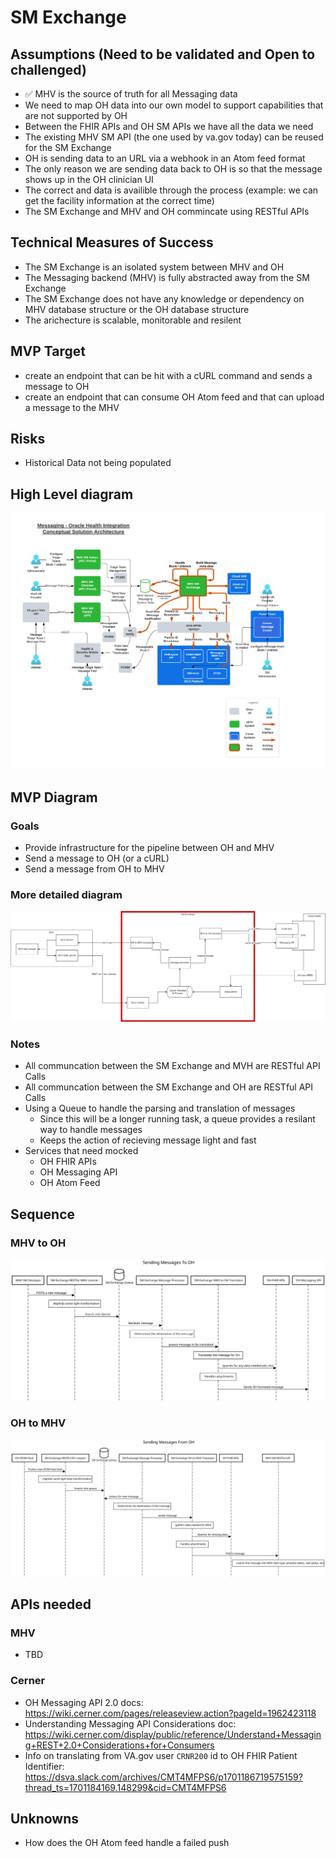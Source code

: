 # SM Exchange

## Assumptions (Need to be validated and Open to challenged)

- ✅ MHV is the source of truth for all Messaging data
- We need to map OH data into our own model to support capabilities that are not supported by OH
- Between the FHIR APIs and OH SM APIs we have all the data we need
- The existing MHV SM API (the one used by va.gov today) can be reused for the SM Exchange
- OH is sending data to an URL via a webhook in an Atom feed format
- The only reason we are sending data back to OH is so that the message shows up in the OH clinician UI
- The correct and data is availible through the process (example: we can get the facility information at the correct time)
- The SM Exchange and MHV and OH commincate using RESTful APIs

## Technical Measures of Success

- The SM Exchange is an isolated system between MHV and OH
- The Messaging backend (MHV) is fully abstracted away from the SM Exchange
- The SM Exchange does not have any knowledge or dependency on MHV database structure or the OH database structure
- The arichecture is scalable, monitorable and resilent 

## MVP Target

- create an endpoint that can be hit with a cURL command and sends a message to OH
- create an endpoint that can consume OH Atom feed and that can upload a message to the MHV

## Risks

- Historical Data not being populated


## High Level diagram

![High level diagram](./assets/MHV%20Oracle%20Health%20Integrations%20-%20Messaging%20(1).png)

## MVP Diagram

### Goals

- Provide infrastructure for the pipeline between OH and MHV
- Send a message to OH (or a cURL)
- Send a message from OH to MHV 

### More detailed diagram

![Diagram](./assets/sm%20exchange.v2.drawio.png)

### Notes

- All communcation between the SM Exchange and MVH are RESTful API Calls
- All communcation between the SM Exchange and OH are RESTful API Calls
- Using a Queue to handle the parsing and translation of messages
  - Since this will be a longer running task, a queue provides a resilant way to handle messages
  - Keeps the action of recieving message light and fast
- Services that need mocked 
  - OH FHIR APIs
  - OH Messaging API
  - OH Atom Feed

## Sequence

### MHV to OH 

![Sequence diagram of MHV to OH](./assets/MHV%20to%20OH.v2.svg)

### OH to MHV 

![Sequence diagram of OH to MHV](./assets/OH%20to%20MHV.v2.svg)

## APIs needed

### MHV

- TBD

### Cerner

- OH Messaging API 2.0 docs: https://wiki.cerner.com/pages/releaseview.action?pageId=1962423118
- Understanding Messaging API Considerations doc: https://wiki.cerner.com/display/public/reference/Understand+Messaging+REST+2.0+Considerations+for+Consumers
- Info on translating from VA.gov user `CRNR200` id to OH FHIR Patient Identifier: https://dsva.slack.com/archives/CMT4MFPS6/p1701186719575159?thread_ts=1701184169.148299&cid=CMT4MFPS6

## Unknowns

- How does the OH Atom feed handle a failed push

